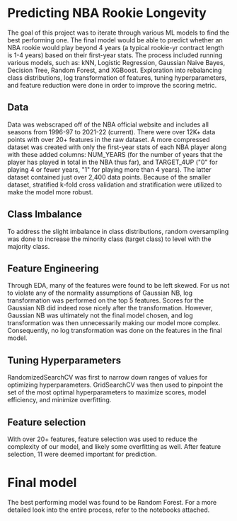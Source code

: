 # Predicting NBA Rookie Longevity
The goal of this project was to iterate through various ML models to find the best performing one.  The final model would be able to predict whether an NBA rookie would play beyond 4 years (a typical rookie-yr contract length is 1-4 years) based on their first-year stats.  The process included running various models, such as: kNN, Logistic Regression, Gaussian Naive Bayes, Decision Tree, Random Forest, and XGBoost. Exploration into rebalancing class distributions, log transformation of features, tuning hyperparameters, and feature reduction were done in order to improve the scoring metric.
## Data
Data was webscraped off of the NBA official website and includes all seasons from 1996-97 to 2021-22 (current).  There were over 12K+ data points with over 20+ features in the raw dataset.  A more compressed dataset was created with only the first-year stats of each NBA player along with these added columns: NUM_YEARS (for the number of years that the player has played in total in the NBA thus far), and TARGET_4UP ("0" for playing 4 or fewer years, "1" for playing more than 4 years).  The latter dataset contained just over 2,400 data points. Because of the smaller dataset, stratified k-fold cross validation and stratification were utilized  to make the model more robust.
## Class Imbalance
To address the slight imbalance in class distributions, random oversampling was done to increase the minority class (target class) to level with the majority class.
## Feature Engineering
Through EDA, many of the features were found to be left skewed.  For us not to violate any of the normality assumptions of Gaussian NB, log transformation was performed on the top 5 features.  Scores for the Gaussian NB did indeed rose nicely after the transformation. However, Gaussian NB was ultimately not the final model chosen, and log transformation was then unnecessarily making our model more complex. Consequently, no log transformation was done on the features in the final model.
## Tuning Hyperparameters
RandomizedSearchCV was first to narrow down ranges of values for optimizing hyperparameters.  GridSearchCV was then used to pinpoint the set of the most optimal hyperparameters to maximize scores, model efficiency, and minimize overfitting.
## Feature selection
With over 20+ features, feature selection was used to reduce the complexity of our model, and likely some overfitting as well.  After feature selection, 11 were deemed important for prediction.
# Final model
The best performing model was found to be Random Forest.  For a more detailed look into the entire process, refer to the notebooks attached.
